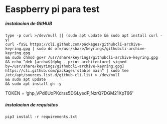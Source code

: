# Easpberry pi para test

##### instalacion de GitHUB  
```console
type -p curl >/dev/null || (sudo apt update && sudo apt install curl -y)
curl -fsSL https://cli.github.com/packages/githubcli-archive-keyring.gpg | sudo dd of=/usr/share/keyrings/githubcli-archive-keyring.gpg 
&& sudo chmod go+r /usr/share/keyrings/githubcli-archive-keyring.gpg 
&& echo “deb [arch=$(dpkg --print-architecture) signed-by=/usr/share/keyrings/githubcli-archive-keyring.gpg] https://cli.github.com/packages stable main” | sudo tee /etc/apt/sources.list.d/github-cli.list > /dev/null 
&& sudo apt update 
&& sudo apt install gh -y
```
  

TOKEN = ‘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’


##### instalacion de requisitos

```console
pip3 install -r requirements.txt
```
